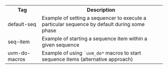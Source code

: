 <table>
  <tr>
    <th>Tag</th>
    <th>Description</th>
  </tr>
  <tr>
    <td>default-seq</td>
    <td>Example of setting a sequencer to execute a particular sequence by default during some phase</td>
  </tr>
  <tr>
    <td>seq-item</td>
    <td>Example of starting a sequence item within a given sequence </td>
  </tr>
  <tr>
    <td>uvm-do-macros</td>
    <td>Example of using <code>`uvm_do*</code> macros to start sequence items (alternative approach) </td>
  </tr>
</table>
